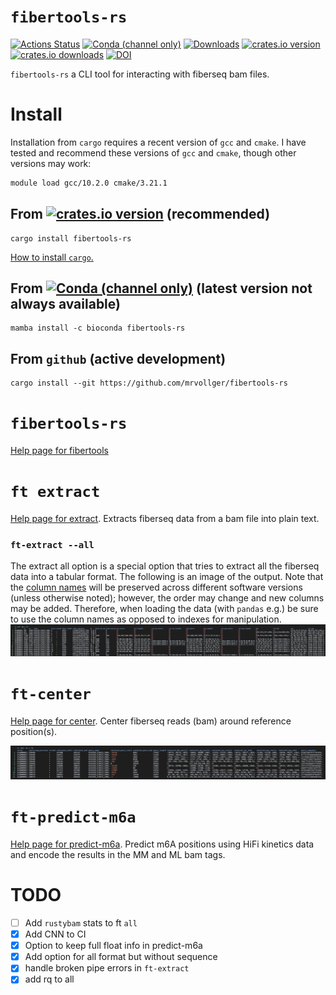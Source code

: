 # `fibertools-rs`
[![Actions Status](https://github.com/mrvollger/fibertools-rs/workflows/CI/badge.svg)](https://github.com/mrvollger/rustybam/actions)
[![Conda (channel only)](https://img.shields.io/conda/vn/bioconda/fibertools-rs?color=green)](https://anaconda.org/bioconda/fibertools-rs)
 [![Downloads](https://img.shields.io/conda/dn/bioconda/fibertools-rs?color=green)](https://anaconda.org/bioconda/fibertools-rs)
[![crates.io version](https://img.shields.io/crates/v/fibertools-rs)](https://crates.io/crates/fibertools-rs)
[![crates.io downloads](https://img.shields.io/crates/d/fibertools-rs?color=orange&label=downloads)](https://crates.io/crates/fibertools-rs)
[![DOI](https://zenodo.org/badge/517338593.svg)](https://zenodo.org/badge/latestdoi/517338593)

`fibertools-rs` a CLI tool for interacting with fiberseq bam files.

# Install
Installation from `cargo` requires a recent version of `gcc` and `cmake`. I have tested and recommend these versions of `gcc` and `cmake`, though other versions may work:
```bash
module load gcc/10.2.0 cmake/3.21.1
```
## From [![crates.io version](https://img.shields.io/crates/v/fibertools-rs)](https://crates.io/crates/fibertools-rs) (recommended)
```
cargo install fibertools-rs
```
[How to install `cargo`.](https://doc.rust-lang.org/cargo/getting-started/installation.html)

## From [![Conda (channel only)](https://img.shields.io/conda/vn/bioconda/fibertools-rs?color=green)](https://anaconda.org/bioconda/fibertools-rs) (latest version not always available)
```
mamba install -c bioconda fibertools-rs
```
## From `github` (active development)
```
cargo install --git https://github.com/mrvollger/fibertools-rs
```
# `fibertools-rs`

[Help page for fibertools](/docs/ft--help.md)

# `ft extract`
[Help page for extract](/docs/ft-extract-help.md). Extracts fiberseq data from a bam file into plain text.


### `ft-extract --all`
The extract all option is a special option that tries to extract all the fiberseq data into a tabular format. The following is an image of the output. Note that the [column names](/docs/ft-all-columns.md) will be preserved across different software versions (unless otherwise noted); however, the order may change and new columns may be added. Therefore, when loading the data (with `pandas` e.g.) be sure to use the column names as opposed to indexes for manipulation.
![ft-extract all](/images/ft-extract-all.png)


# `ft-center`
[Help page for center](/docs/ft-center-help.md). Center fiberseq reads (bam) around reference position(s).

![Center](/images/center.png)

# `ft-predict-m6a`
[Help page for predict-m6a](/docs/ft-predict-m6a-help.md). Predict m6A positions using HiFi kinetics data and encode the results in the MM and ML bam tags.

# TODO
- [ ] Add `rustybam` stats to ft `all`
- [x] Add CNN to CI
- [x] Option to keep full float info in predict-m6a
- [x] Add option for all format but without sequence
- [x] handle broken pipe errors in `ft-extract`
- [x] add rq to all
